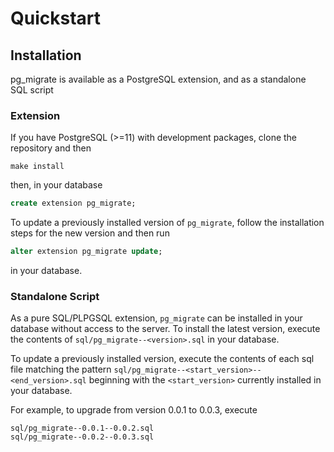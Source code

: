# Quickstart

## Installation

pg_migrate is available as a PostgreSQL extension, and as a standalone SQL script

### Extension

If you have PostgreSQL (>=11) with development packages, clone the repository and then
```shell
make install
```
then, in your database
```sql
create extension pg_migrate;
```

To update a previously installed version of `pg_migrate`, follow the installation steps for the new version and then run
```sql
alter extension pg_migrate update;
```
in your database.

### Standalone Script

As a pure SQL/PLPGSQL extension, `pg_migrate` can be installed in your database without access to the server. To install the latest version, execute the contents of `sql/pg_migrate--<version>.sql` in your database.

To update a previously installed version, execute the contents of each sql file matching the pattern `sql/pg_migrate--<start_version>--<end_version>.sql` beginning with the `<start_version>` currently installed in your database.

For example, to upgrade from version 0.0.1 to 0.0.3, execute
```
sql/pg_migrate--0.0.1--0.0.2.sql
sql/pg_migrate--0.0.2--0.0.3.sql
```